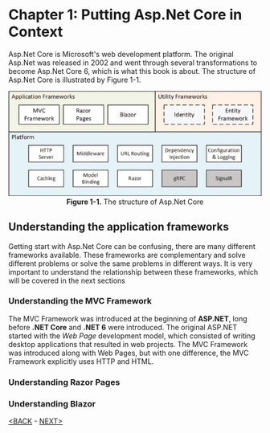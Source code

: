 # Chapter 1: Putting Asp.Net Core in Context

Asp.Net Core is Microsoft's web development platform. The original Asp.Net was released in 2002 and went through several transformations to become Asp.Net Core 6, which is what this book is about. The structure of Asp.Net Core is illustrated by Figure 1-1.

<p align="center">
    <img src="pictures/Figure 1-1.png" /><br />
    <b>Figure 1-1.</b> The structure of Asp.Net Core
</p>  

## Understanding the application frameworks

Getting start with Asp.Net Core can be confusing, there are many different frameworks available. These frameworks are complementary and solve different problems or solve the same problems in different ways. It is very important to understand the relationship between these frameworks, which will be covered in the next sections

### Understanding the MVC Framework

The MVC Framework was introduced at the beginning of **ASP.NET**, long before **.NET Core** and **.NET 6** were introduced. The original ASP.NET started with the *Web Page* development model, which consisted of writing desktop applications that resulted in web projects. The MVC Framework was introduced along with Web Pages, but with one difference, the MVC Framework explicitly uses HTTP and HTML.

<!--
# Chapter 1: Putting Asp.Net Core in Context
## Understanding the application frameworks
### Understanding the MVC Framework


In the early X, long before Y and Z.
Relied.
Unwieldy web project.
alongside.
embraced the character.
---------

Stands for.
indistinct.
led to.
-------------------

awkward feature.
workarounds
-------------

reamains.
commonly.
rich client.
shift to.
-->

### Understanding Razor Pages
### Understanding Blazor

[<BACK](00-Content.md) - [NEXT>](00-putting-asp-net-c-i-context.md)
